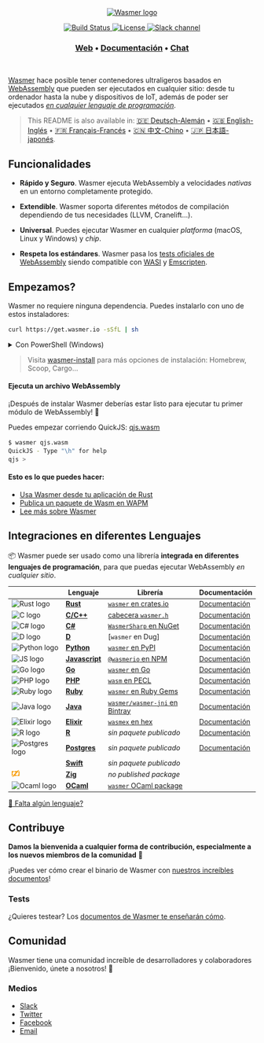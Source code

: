 <div align="center">
  <a href="https://wasmer.io" target="_blank" rel="noopener noreferrer">
    <img width="300" src="https://raw.githubusercontent.com/wasmerio/wasmer/master/assets/logo.png" alt="Wasmer logo">
  </a>
  
  <p>
    <a href="https://github.com/wasmerio/wasmer/actions?query=workflow%3Abuild">
      <img src="https://github.com/wasmerio/wasmer/actions/workflows/build.yml/badge.svg?style=flat-square" alt="Build Status">
    </a>
    <a href="https://github.com/wasmerio/wasmer/blob/main/LICENSE">
      <img src="https://img.shields.io/github/license/wasmerio/wasmer.svg?style=flat-square" alt="License">
    </a>
    <a href="https://slack.wasmer.io">
      <img src="https://img.shields.io/static/v1?label=Slack&message=join%20chat&color=brighgreen&style=flat-square" alt="Slack channel">
    </a> 
  </p>

  <h3>
    <a href="https://wasmer.io/">Web</a>
    <span> • </span>
    <a href="https://docs.wasmer.io">Documentación</a>
    <span> • </span>
    <a href="https://slack.wasmer.io/">Chat</a>
  </h3>

</div>

<br />

[Wasmer](https://wasmer.io/) hace posible tener contenedores ultraligeros basados en [WebAssembly](https://webassembly.org/) que pueden ser ejecutados en cualquier sitio: desde tu ordenador hasta la nube y dispositivos de IoT, además de poder ser ejecutados [*en cualquier lenguaje de programación*](https://github.com/wasmerio/wasmer#language-integrations).

> This README is also available in: [🇩🇪 Deutsch-Alemán](https://github.com/wasmerio/wasmer/blob/main/docs/de/README.md) • [🇬🇧 English-Inglés](https://github.com/wasmerio/wasmer/blob/main/README.md) • [🇫🇷 Français-Francés](https://github.com/wasmerio/wasmer/blob/main/docs/fr/README.md) • [🇨🇳 中文-Chino](https://github.com/wasmerio/wasmer/blob/main/docs/cn/README.md) • [🇯🇵 日本語-japonés](https://github.com/wasmerio/wasmer/blob/main/docs/ja/README.md).

## Funcionalidades

* **Rápido y Seguro**. Wasmer ejecuta WebAssembly a velocidades *nativas* en un entorno completamente protegido.

* **Extendible**. Wasmer soporta diferentes métodos de compilación dependiendo de tus necesidades (LLVM, Cranelift...).

* **Universal**. Puedes ejecutar Wasmer en cualquier *platforma* (macOS, Linux y Windows) y *chip*.

* **Respeta los estándares**. Wasmer pasa los [tests oficiales de WebAssembly](https://github.com/WebAssembly/testsuite) siendo compatible con [WASI](https://github.com/WebAssembly/WASI) y [Emscripten](https://emscripten.org/).

## Empezamos?

Wasmer no requiere ninguna dependencia. Puedes instalarlo con uno de estos instaladores:

```sh
curl https://get.wasmer.io -sSfL | sh
```

<details>
  <summary>Con PowerShell (Windows)</summary>
  <p>

```powershell
iwr https://win.wasmer.io -useb | iex
```

</p>
</details>

> Visita [wasmer-install](https://github.com/wasmerio/wasmer-install) para más opciones de instalación: Homebrew, Scoop, Cargo...


#### Ejecuta un archivo WebAssembly

¡Después de instalar Wasmer deberías estar listo para ejecutar tu primer módulo de WebAssembly! 🎉

Puedes empezar corriendo QuickJS: [qjs.wasm](https://registry-cdn.wapm.io/contents/_/quickjs/0.0.3/build/qjs.wasm)

```bash
$ wasmer qjs.wasm
QuickJS - Type "\h" for help
qjs >
```

#### Esto es lo que puedes hacer:

- [Usa Wasmer desde tu aplicación de Rust](https://docs.wasmer.io/integrations/rust)
- [Publica un paquete de Wasm en WAPM](https://docs.wasmer.io/ecosystem/wapm/publishing-your-package)
- [Lee más sobre Wasmer](https://medium.com/wasmer/)

## Integraciones en diferentes Lenguajes

📦 Wasmer puede ser usado como una librería **integrada en diferentes lenguajes de programación**, para que puedas ejecutar WebAssembly _en cualquier sitio_.

| &nbsp; | Lenguaje | Librería | Documentación |
|-|-|-|-|
| ![Rust logo] | [**Rust**][Rust integration] | [`wasmer` en crates.io] | [Documentación][rust docs]
| ![C logo] | [**C/C++**][C integration] | [cabecera `wasmer.h`] | [Documentación][c docs] |
| ![C# logo] | [**C#**][C# integration] | [`WasmerSharp` en NuGet] | [Documentación][c# docs] |
| ![D logo] | [**D**][D integration] | [`wasmer` en Dug] | [Documentación][d docs] |
| ![Python logo] | [**Python**][Python integration] | [`wasmer` en PyPI] | [Documentación][python docs] |
| ![JS logo] | [**Javascript**][JS integration] | [`@wasmerio` en NPM] | [Documentación][js docs] |
| ![Go logo] | [**Go**][Go integration] | [`wasmer` en Go] | [Documentación][go docs] |
| ![PHP logo] | [**PHP**][PHP integration] | [`wasm` en PECL] | [Documentación][php docs] |
| ![Ruby logo] | [**Ruby**][Ruby integration] | [`wasmer` en Ruby Gems] | [Documentación][ruby docs] |
| ![Java logo] | [**Java**][Java integration] | [`wasmer/wasmer-jni` en Bintray] | [Documentación][java docs] |
| ![Elixir logo] | [**Elixir**][Elixir integration] | [`wasmex` en hex] | [Documentación][elixir docs] |
| ![R logo] | [**R**][R integration] | *sin paquete publicado* | [Documentación][r docs] |
| ![Postgres logo] | [**Postgres**][Postgres integration] | *sin paquete publicado* | [Documentación][postgres docs] |
|  | [**Swift**][Swift integration] | *sin paquete publicado* | |
| ![Zig logo] | [**Zig**][Zig integration] | *no published package* | |
| ![Ocaml logo] | [**OCaml**][OCaml integration] | [`wasmer` OCaml package] | |

[👋 Falta algún lenguaje?](https://github.com/wasmerio/wasmer/issues/new?assignees=&labels=%F0%9F%8E%89+enhancement&template=---feature-request.md&title=)

[rust logo]: https://raw.githubusercontent.com/wasmerio/wasmer/master/assets/languages/rust.svg
[rust integration]: https://github.com/wasmerio/wasmer/tree/main/lib/api
[`wasmer` en crates.io]: https://crates.io/crates/wasmer/
[rust docs]: https://wasmerio.github.io/wasmer/crates/wasmer

[c logo]: https://raw.githubusercontent.com/wasmerio/wasmer/master/assets/languages/c.svg
[c integration]: https://github.com/wasmerio/wasmer/tree/main/lib/c-api
[cabecera `wasmer.h`]: https://wasmerio.github.io/wasmer/c/
[c docs]: https://wasmerio.github.io/wasmer/c/

[c# logo]: https://raw.githubusercontent.com/wasmerio/wasmer/master/assets/languages/csharp.svg
[c# integration]: https://github.com/migueldeicaza/WasmerSharp
[`wasmersharp` en NuGet]: https://www.nuget.org/packages/WasmerSharp/
[c# docs]: https://migueldeicaza.github.io/WasmerSharp/

[d logo]: https://raw.githubusercontent.com/wasmerio/wasmer/master/assets/languages/d.svg
[d integration]: https://github.com/chances/wasmer-d
[`wasmer` en Dub]: https://code.dlang.org/packages/wasmer
[d docs]: https://chances.github.io/wasmer-d

[python logo]: https://raw.githubusercontent.com/wasmerio/wasmer/master/assets/languages/python.svg
[python integration]: https://github.com/wasmerio/wasmer-python
[`wasmer` en pypi]: https://pypi.org/project/wasmer/
[python docs]: https://github.com/wasmerio/wasmer-python#api-of-the-wasmer-extensionmodule

[go logo]: https://raw.githubusercontent.com/wasmerio/wasmer/master/assets/languages/go.svg
[go integration]: https://github.com/wasmerio/wasmer-go
[`wasmer` en go]: https://pkg.go.dev/github.com/wasmerio/wasmer-go/wasmer
[go docs]: https://pkg.go.dev/github.com/wasmerio/wasmer-go/wasmer?tab=doc

[php logo]: https://raw.githubusercontent.com/wasmerio/wasmer/master/assets/languages/php.svg
[php integration]: https://github.com/wasmerio/wasmer-php
[php docs]: https://wasmerio.github.io/wasmer-php/wasm/
[`wasm` en pecl]: https://pecl.php.net/package/wasm

[js logo]: https://raw.githubusercontent.com/wasmerio/wasmer/master/assets/languages/js.svg
[js integration]: https://github.com/wasmerio/wasmer-js
[`@wasmerio` en npm]: https://www.npmjs.com/org/wasmer
[js docs]: https://docs.wasmer.io/integrations/js/reference-api

[ruby logo]: https://raw.githubusercontent.com/wasmerio/wasmer/master/assets/languages/ruby.svg
[ruby integration]: https://github.com/wasmerio/wasmer-ruby
[`wasmer` en ruby gems]: https://rubygems.org/gems/wasmer
[ruby docs]: https://www.rubydoc.info/gems/wasmer/

[java logo]: https://raw.githubusercontent.com/wasmerio/wasmer/master/assets/languages/java.svg
[java integration]: https://github.com/wasmerio/wasmer-java
[`wasmer/wasmer-jni` en bintray]: https://bintray.com/wasmer/wasmer-jni/wasmer-jni
[java docs]: https://github.com/wasmerio/wasmer-java/#api-of-the-wasmer-library

[elixir logo]: https://raw.githubusercontent.com/wasmerio/wasmer/master/assets/languages/elixir.svg
[elixir integration]: https://github.com/tessi/wasmex
[elixir docs]: https://hexdocs.pm/wasmex/api-reference.html
[`wasmex` en hex]: https://hex.pm/packages/wasmex

[r logo]: https://raw.githubusercontent.com/wasmerio/wasmer/master/assets/languages/r.svg
[r integration]: https://github.com/dirkschumacher/wasmr
[r docs]: https://github.com/dirkschumacher/wasmr#example

[postgres logo]: https://raw.githubusercontent.com/wasmerio/wasmer/master/assets/languages/postgres.svg
[postgres integration]: https://github.com/wasmerio/wasmer-postgres
[postgres docs]: https://github.com/wasmerio/wasmer-postgres#usage--documentation

[swift integration]: https://github.com/AlwaysRightInstitute/SwiftyWasmer

[zig logo]: https://raw.githubusercontent.com/ziglang/logo/master/zig-favicon.png
[zig integration]: https://github.com/zigwasm/wasmer-zig

[OCaml logo]: https://raw.githubusercontent.com/wasmerio/wasmer/master/assets/languages/ocaml.svg
[OCaml integration]: https://github.com/wasmerio/wasmer-ocaml
[`wasmer` OCaml package]: https://opam.ocaml.org/packages/wasmer/

## Contribuye

**Damos la bienvenida a cualquier forma de contribución, especialmente a los nuevos miembros de la comunidad** 💜

¡Puedes ver cómo crear el binario de Wasmer con [nuestros increíbles documentos](https://docs.wasmer.io/ecosystem/wasmer/building-from-source)!

### Tests

¿Quieres testear? Los [documentos de Wasmer te enseñarán cómo](https://docs.wasmer.io/ecosystem/wasmer/building-from-source/testing).

## Comunidad

Wasmer tiene una comunidad increíble de desarrolladores y colaboradores ¡Bienvenido, únete a nosotros! 👋

### Medios

- [Slack](https://slack.wasmer.io/)
- [Twitter](https://twitter.com/wasmerio)
- [Facebook](https://www.facebook.com/wasmerio)
- [Email](mailto:hello@wasmer.io)
